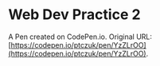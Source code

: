 # Web Dev Practice 2

A Pen created on CodePen.io. Original URL: [https://codepen.io/ptczuk/pen/YzZLrOO](https://codepen.io/ptczuk/pen/YzZLrOO).


